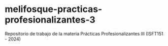 # melifosque-practicas-profesionalizantes-3
Repositorio de trabajo de la materia Prácticas Profesionalizantes III (ISFT151 - 2024)

